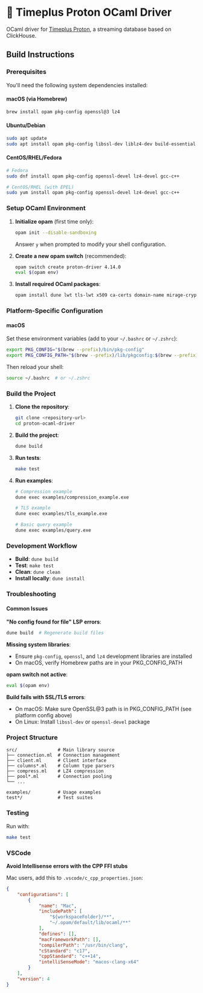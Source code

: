 # 🐪 Timeplus Proton OCaml Driver

OCaml driver for [Timeplus Proton](https://timeplus.com/), a streaming database based on ClickHouse.

## Build Instructions

### Prerequisites

You'll need the following system dependencies installed:

#### macOS (via Homebrew)
```bash
brew install opam pkg-config openssl@3 lz4
```

#### Ubuntu/Debian
```bash
sudo apt update
sudo apt install opam pkg-config libssl-dev liblz4-dev build-essential
```

#### CentOS/RHEL/Fedora
```bash
# Fedora
sudo dnf install opam pkg-config openssl-devel lz4-devel gcc-c++

# CentOS/RHEL (with EPEL)
sudo yum install opam pkg-config openssl-devel lz4-devel gcc-c++
```

### Setup OCaml Environment

1. **Initialize opam** (first time only):
   ```bash
   opam init --disable-sandboxing
   ```
   Answer `y` when prompted to modify your shell configuration.

2. **Create a new opam switch** (recommended):
   ```bash
   opam switch create proton-driver 4.14.0
   eval $(opam env)
   ```

3. **Install required OCaml packages**:
   ```bash
   opam install dune lwt tls-lwt x509 ca-certs domain-name mirage-crypto lz4 alcotest
   ```

### Platform-Specific Configuration

#### macOS
Set these environment variables (add to your `~/.bashrc` or `~/.zshrc`):
```bash
export PKG_CONFIG="$(brew --prefix)/bin/pkg-config"
export PKG_CONFIG_PATH="$(brew --prefix)/lib/pkgconfig:$(brew --prefix)/share/pkgconfig:$(brew --prefix)/opt/openssl@3/lib/pkgconfig"
```

Then reload your shell:
```bash
source ~/.bashrc  # or ~/.zshrc
```

### Build the Project

1. **Clone the repository**:
   ```bash
   git clone <repository-url>
   cd proton-ocaml-driver
   ```

2. **Build the project**:
   ```bash
   dune build
   ```

3. **Run tests**:
   ```bash
   make test
   ```

4. **Run examples**:
   ```bash
   # Compression example
   dune exec examples/compression_example.exe
   
   # TLS example
   dune exec examples/tls_example.exe
   
   # Basic query example
   dune exec examples/query.exe
   ```

### Development Workflow

- **Build**: `dune build`
- **Test**: `make test`
- **Clean**: `dune clean`
- **Install locally**: `dune install`

### Troubleshooting

#### Common Issues

**"No config found for file" LSP errors**:
```bash
dune build  # Regenerate build files
```

**Missing system libraries**:
- Ensure `pkg-config`, `openssl`, and `lz4` development libraries are installed
- On macOS, verify Homebrew paths are in your PKG_CONFIG_PATH

**opam switch not active**:
```bash
eval $(opam env)
```

**Build fails with SSL/TLS errors**:
- On macOS: Make sure OpenSSL@3 path is in PKG_CONFIG_PATH (see platform config above)
- On Linux: Install `libssl-dev` or `openssl-devel` package

### Project Structure

```
src/               # Main library source
├── connection.ml  # Connection management
├── client.ml      # Client interface
├── columns*.ml    # Column type parsers
├── compress.ml    # LZ4 compression
├── pool*.ml       # Connection pooling
└── ...

examples/          # Usage examples
test*/             # Test suites
```

### Testing

Run with:
```bash
make test
```

### VSCode

**Avoid Intellisense errors with the CPP FFI stubs**

Mac users, add this to `.vscode/c_cpp_properties.json`:

```json
{
    "configurations": [
        {
            "name": "Mac",
            "includePath": [
                "${workspaceFolder}/**",
                "~/.opam/default/lib/ocaml/**"
            ],
            "defines": [],
            "macFrameworkPath": [],
            "compilerPath": "/usr/bin/clang",
            "cStandard": "c17",
            "cppStandard": "c++14",
            "intelliSenseMode": "macos-clang-x64"
        }
    ],
    "version": 4
}
```
